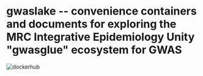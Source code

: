 # gwaslake -- convenience containers and documents for exploring the MRC Integrative Epidemiology Unity "gwasglue" ecosystem for GWAS

![dockerhub](https://github.com/vjcitn/gwaslake/raw/master/inst/images/mrcieuglue.png)
